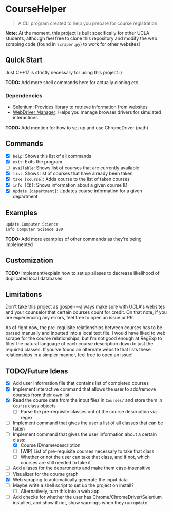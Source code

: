 # CourseHelper
> A CLI program created to help you prepare for course registration.

**Note:** At the moment, this project is built specifically for other UCLA
students, although feel free to clone this repository and modify the web
scraping code (found in `scraper.py`) to work for other websites!

## Quick Start
Just C++17 is strictly necessary for using this project :)

**TODO:** Add more shell commands here for actually cloning etc.

### Dependencies
* [Selenium](https://www.selenium.dev/): Provides library to retrieve
  information from websites
* [WebDriver Manager](https://pypi.org/project/webdriver-manager/): Helps you
  manage browser drivers for simulated interactions

**TODO:** Add mention for how to set up and use ChromeDriver (path)

## Commands
- [X] `help`: Shows this list of all commands
- [X] `exit`: Exits the program
- [ ] `available`: Shows list of courses that are currently available
- [X] `list`: Shows list of courses that have already been taken
- [X] `take [course]`: Adds course to the list of taken courses
- [X] `info [ID]`: Shows information about a given course ID
- [X] `update [department]`: Updates course information for a given department

## Examples
```sh
update Computer Science
info Computer Science 180
```
**TODO:** Add more examples of other commands as they're being implemented

## Customization
**TODO:** Implement/explain how to set up aliases to decrease likelihood of
duplicated local databases

## Limitations
Don't take this project as gospel---always make sure with UCLA's websites and
your counselor that certain courses count for credit. On that note, if you are
experiencing any errors, feel free to open an issue or PR.

As of right now, the pre-requisite relationships between courses has to be
parsed manually and inputted into a local text file. I would have liked to
web scrape for the course relationships, but I'm not good enough at RegExp to
filter the natural language of each course description down to just the required
classes. If you've found an alternate website that lists these relationships in
a simpler manner, feel free to open an issue!

## TODO/Future Ideas
- [X] Add user information file that contains list of completed courses
- [X] Implement interactive command that allows the user to add/remove courses
  from their own list
- [X] Read the course data from the input files in `Courses/` and store them in
  `Course` class objects
  - [ ] Parse the pre-requisite classes out of the course description via regex
- [ ] Implement command that gives the user a list of all classes that can be
  taken
- [ ] Implement command that gives the user information about a certain class:
  - [X] Course ID/name/description
  - [ ] [WIP] List of pre-requisite courses necessary to take that class
  - [ ] Whether or not the user can take that class, and if not, which courses
    are still needed to take it
- [ ] Add aliases for the departments and make them case-insensitive
- [ ] Visualizer for the course graph
- [X] Web scraping to automatically generate the input data
- [ ] Maybe write a shell script to set up the project on install?
  - [ ] Alternatively, turn this into a web app
- [ ] Add checks for whether the user has Chrome/ChromeDriver/Selenium
  installed, and show if not, show warnings when they run `update`
